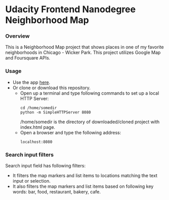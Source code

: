 Udacity Frontend Nanodegree Neighborhood Map
=========================================
### **Overview**
This is a Neighborhood Map project that shows places in one of my favorite neighborhoods in Chicago - Wicker Park. This project utilizes Google Map and Foursquare APIs.

### **Usage**
- Use the app [here](https://wioletag.github.io/frontend-nanodegree-neighborhood-map/index.html).
- Or clone or download this repository.
  * Open up a terminal and type following commands to set up a local HTTP Server:
    ```
    cd /home/somedir
    python -m SimpleHTTPServer 8080
    ```
    /home/somedir is the directory of downloaded/cloned project with index.html page.
  * Open a browser and type the following address:
    ```
    localhost:8080
    ```

### **Search input filters**
Search input field has following filters:
- It filters the map markers and list items to locations matching the text input or selection.
- It also filters the map markers and list items based on following key words: bar, food, restaurant, bakery, cafe.
